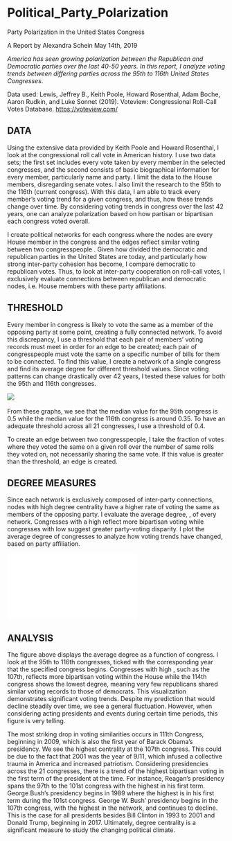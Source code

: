 # Political_Party_Polarization

Party Polarization in the United States Congress

A Report by Alexandra Schein
May 14th, 2019

*America has seen growing polarization between the Republican and Democratic parties over the last 40-50 years. In this report, I analyze voting trends between differing parties across the 95th to 116th United States Congresses*.

Data used: Lewis, Jeffrey B., Keith Poole, Howard Rosenthal, Adam Boche, Aaron Rudkin, and Luke Sonnet (2019). Voteview: Congressional Roll-Call Votes Database. https://voteview.com/

## DATA

Using the extensive data provided by Keith Poole and Howard Rosenthal, I look at the congressional roll call vote in American history. I use two data sets; the first set includes every vote taken by every member in the selected congresses, and the second consists of basic biographical information for every member, particularly name and party. I limit the data to the House members, disregarding senate votes. I also limit the research to the 95th to the 116th (current congress). With this data, I am able to track every member’s voting trend for a given congress, and thus, how these trends change over time. By considering voting trends in congress over the last 42 years, one can analyze polarization based on how partisan or bipartisan each congress voted overall.

I create political networks for each congress where the nodes are every House member in the congress and the edges reflect similar voting between two congresspeople . Given how divided the democratic and republican parties in the United States are today, and particularly how strong inter-party cohesion has become, I compare democratic to republican votes. Thus, to look at inter-party cooperation on roll-call votes, I exclusively evaluate connections between republican and democratic nodes, i.e. House members with these party affiliations.

## THRESHOLD

Every member in congress is likely to vote the same as a member of the opposing party at some point, creating a fully connected network. To avoid this discrepancy, I use a threshold that each pair of members’ voting records must meet in order for an edge to be created; each pair of congresspeople must vote the same on a specific number of bills for them to be connected. To find this value, I create a network of a single congress and find its average degree for different threshold values. Since voting patterns can change drastically over 42 years, I tested these values for both the 95th and 116th congresses.

![](Graph_Visualizations/ThresholdAnalysis95)

From these graphs, we see that the median value for the 95th congress is 0.5 while the median value for the 116th congress is around 0.35. To have an adequate threshold across all 21 congresses, I use a threshold of 0.4.

To create an edge between two congresspeople, I take the fraction of votes where they voted the same on a given roll over the number of same rolls they voted on, not necessarily sharing the same vote. If this value is greater than the threshold, an edge is created.



## DEGREE MEASURES

Since each network is exclusively composed of inter-party connections, nodes with high degree centrality have a higher rate of voting the same as members of the opposing party. I evaluate the average degree, <k>, of every network. Congresses with a high <k> reflect more bipartisan voting while congresses with low <k> suggest greater party-voting disparity. I plot the average degree of congresses to analyze how voting trends have changed, based on party affiliation.

![](Graph_Visualizations/Degree_allParties.pdf)

## ANALYSIS

The figure above displays the average degree as a function of congress. I look at the 95th to 116th congresses, ticked with the corresponding year that the specified congress begins. Congresses with high <k>, such as the 107th, reflects more bipartisan voting within the House while the 114th congress shows the lowest degree, meaning very few republicans shared similar voting records to those of democrats. This visualization demonstrates significant voting trends. Despite my prediction that <k> would decline steadily over time, we see a general fluctuation. However, when considering acting presidents and events during certain time periods, this figure is very telling.

The most striking drop in voting similarities occurs in 111th Congress, beginning in 2009, which is also the first year of Barack Obama’s presidency. We see the highest centrality at the 107th congress. This could be due to the fact that 2001 was the year of 9/11, which infused a collective trauma in America and increased patriotism. Considering presidencies across the 21 congresses, there is a trend of the highest bipartisan voting in the first term of the president at the time. For instance, Reagan’s presidency spans the 97th to the 101st congress with the highest <k> in his first term. George Bush’s presidency begins in 1989 where the highest <k> is in his first term during the 101st congress. George W. Bush’ presidency begins in the 107th congress, with the highest <k> in the network, and continues to decline. This is the case for all presidents besides Bill Clinton in 1993 to 2001 and Donald Trump, beginning in 2017. Ultimately, degree centrality is a significant measure to study the changing political climate.
